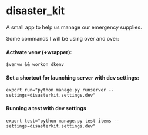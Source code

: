 # disaster_kit

A small app to help us manage our emergency supplies.


Some commands I will be using over and over:


#### Activate venv (+wrapper):
```
$venvw && workon dkenv
```

#### Set a shortcut for launching server with dev settings:
```
export run="python manage.py runserver --settings=disasterkit.settings.dev"
```

#### Running a test with dev settings
```
export test="python manage.py test items --settings=disasterkit.settings.dev"
```
